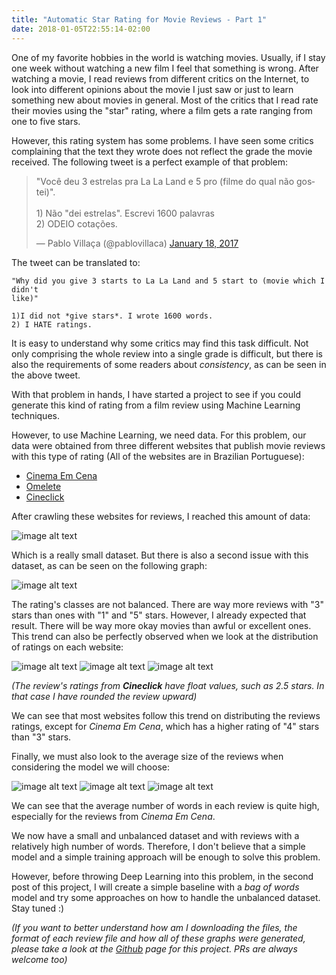 ```yaml
---
title: "Automatic Star Rating for Movie Reviews - Part 1"
date: 2018-01-05T22:55:14-02:00
---
```


One of my favorite hobbies in the world is watching movies. Usually, if I stay
one week without watching a new film I feel that something is wrong. After
watching a movie, I read reviews from different critics on the Internet,
to look into different opinions about the movie I just saw or just to learn
something new about movies in general. Most of the critics that I read rate their
movies using the "star" rating, where a film gets a rate ranging from one to
five stars.

However, this rating system has some problems. I have seen some critics
complaining that the text they wrote does not reflect the grade the movie
received. The following tweet is a perfect example of that problem:

<blockquote class="twitter-tweet" data-lang="en"><p lang="pt" dir="ltr">&quot;Você deu 3 estrelas pra La La Land e 5 pro (filme do qual não gostei)&quot;. <br><br>1) Não &quot;dei estrelas&quot;. Escrevi 1600 palavras<br>2) ODEIO cotações.</p>&mdash; Pablo Villaça (@pablovillaca) <a href="https://twitter.com/pablovillaca/status/821713080518381568?ref_src=twsrc%5Etfw">January 18, 2017</a></blockquote>
<script async src="https://platform.twitter.com/widgets.js" charset="utf-8"></script>

The tweet can be translated to:

```
"Why did you give 3 starts to La La Land and 5 start to (movie which I didn't
like)"

1)I did not *give stars*. I wrote 1600 words.
2) I HATE ratings.
```

It is easy to understand why some critics may find this task difficult. Not only
comprising the whole review into a single grade is difficult, but there is also
the requirements of some readers about *consistency*, as can be seen in the
above tweet.

With that problem in hands, I have started a project to see if you could
generate this kind of rating from a film review using Machine Learning
techniques.

However, to use Machine Learning, we need data. For this problem, our
data were obtained from three different websites that publish movie reviews with
this type of rating (All of the websites are in Brazilian Portuguese):

* [Cinema Em Cena](http://cinemaemcena.cartacapital.com.br/)
* [Omelete](http://omelete.uol.com.br/)
* [Cineclick](http://cineclick.com.br/)

After crawling these websites for reviews, I reached this amount of data:

![image alt text](/automatic-star-rating-for-movie-reviews-part-1/total_number_of_reviews.png)

Which is a really small dataset. But there is also a second issue with this
dataset, as can be seen on the following graph:

![image alt text](/automatic-star-rating-for-movie-reviews-part-1/reviews_vs_ratings.png)

The rating's classes are not balanced. There are way more reviews with "3" stars
than ones with "1" and "5" stars. However, I already expected that result. There will be
way more okay movies than awful or excellent ones. This trend can also be
perfectly observed when we look at the distribution of ratings on each website:

![image alt text](/automatic-star-rating-for-movie-reviews-part-1/omelete_number_of_reviews.png)
![image alt text](/automatic-star-rating-for-movie-reviews-part-1/cinema_em_cena_number_of_reviews.png)
![image alt text](/automatic-star-rating-for-movie-reviews-part-1/cineclick_number_of_reviews.png)

*(The review's ratings from **Cineclick** have float values, such as 2.5 stars.
In that case I have rounded the review upward)*

We can see that most websites follow this trend on distributing the reviews
ratings, except for *Cinema Em Cena*, which has a higher rating of
"4" stars than "3" stars.

Finally, we must also look to the average size of the reviews when considering
the model we will choose:


![image alt text](/automatic-star-rating-for-movie-reviews-part-1/omelete_sentences_size.png)
![image alt text](/automatic-star-rating-for-movie-reviews-part-1/cinema_em_cena_sentences_size.png)
![image alt text](/automatic-star-rating-for-movie-reviews-part-1/cineclick_sentences_size.png)

We can see that the average number of words in each review is quite high,
especially for the reviews from *Cinema Em Cena*.

We now have a small and unbalanced dataset and with reviews with a relatively
high number of words. Therefore, I don't believe that a simple model and a
simple training approach will be enough to solve this problem.

However, before throwing Deep Learning into this problem, in the second post of
this project, I will create a simple baseline with a *bag of words* model and try some approaches on how to handle
the unbalanced dataset. Stay tuned :)

*(If you want to better understand how am I downloading the files, the format of
each review file and how all of these graphs were generated, please take a look
at the [Github](https://github.com/lucasmoura/movie_critic_stars) page for this
project. PRs are always welcome too)*
